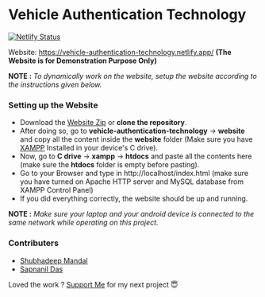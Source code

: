 # **Vehicle Authentication Technology**

[![Netlify Status](https://api.netlify.com/api/v1/badges/e69a5fb4-d71c-4de4-9770-fce07b53f707/deploy-status)](https://app.netlify.com/sites/vehicle-authentication-technology/deploys)

Website: https://vehicle-authentication-technology.netlify.app/ **(The Website is for Demonstration Purpose Only)**

**NOTE :** *To dynamically work on the website, setup the website according to the instructions given below.*


### Setting up the Website

- Download the [Website Zip](https://github.com/shubhadeepmandal394/vehicle-authentication-technology/blob/master/assets/zip/website.zip) or **clone the repository**.
- After doing so, go to **vehicle-authentication-technology** -> **website** and copy all the content inside the **website** folder (Make sure you have [XAMPP](https://pureinfotech.com/install-xampp-windows-10/) Installed in your device's C drive).
- Now, go to **C drive** -> **xampp** -> **htdocs** and paste all the contents here (make sure the **htdocs** folder is empty before pasting).
- Go to your Browser and type in http://localhost/index.html (make sure you have turned on Apache HTTP server and MySQL database from XAMPP Control Panel)
- If you did everything correctly, the website should be up and running.

**NOTE :** *Make sure your laptop and your android device is connected to the same network while operating on this project.*

### Contributers
- [Shubhadeep Mandal](https://github.com/shubhadeepmandal394)
- [Sapnanil Das](https://github.com/sapnanil7)

Loved the work ? [Support Me](https://paypal.me/shubhadeepmandal394?locale.x=en_GB) for my next project 😇